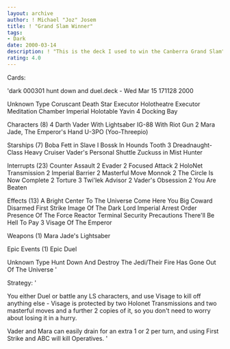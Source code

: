 ```yaml
---
layout: archive
author: ! Michael "Joz" Josem
title: ! "Grand Slam Winner"
tags:
- Dark
date: 2000-03-14
description: ! "This is the deck I used to win the Canberra Grand Slam"
rating: 4.0
---
```

Cards: 

'dark 000301 hunt down and duel.deck - Wed Mar 15 171128 2000


Unknown Type
       Coruscant
       Death Star
       Executor Holotheatre
       Executor Meditation Chamber
       Imperial Holotable
       Yavin 4 Docking Bay

Characters (8)
     4 Darth Vader With Lightsaber
       IG-88 With Riot Gun
     2 Mara Jade, The Emperor's Hand
       U-3PO (Yoo-Threepio)

Starships (7)
       Boba Fett in Slave I
       Bossk In Hounds Tooth
     3 Dreadnaught-Class Heavy Cruiser
       Vader's Personal Shuttle
       Zuckuss in Mist Hunter

Interrupts (23)
       Counter Assault
     2 Evader
     2 Focused Attack
     2 HoloNet Transmission
     2 Imperial Barrier
     2 Masterful Move
       Monnok
     2 The Circle Is Now Complete
     2 Torture
     3 Twi'lek Advisor
     2 Vader's Obsession
     2 You Are Beaten

Effects (13)
       A Bright Center To The Universe
       Come Here You Big Coward
       Disarmed
       First Strike
       Image Of The Dark Lord
       Imperial Arrest Order
       Presence Of The Force
       Reactor Terminal
       Security Precautions
       There'll Be Hell To Pay
     3 Visage Of The Emperor

Weapons (1)
       Mara Jade's Lightsaber

Epic Events (1)
       Epic Duel

Unknown Type
       Hunt Down And Destroy The Jedi/Their Fire Has Gone Out Of The Universe
'

Strategy: '

You either Duel or battle any LS characters, and use Visage to kill off anything else - Visage is protected by two Holonet Transmissions and two masterful moves and a further 2 copies of it, so you don't need to worry about losing it in a hurry.

Vader and Mara can easily drain for an extra 1 or 2 per turn, and using First Strike and ABC will kill Operatives. '
